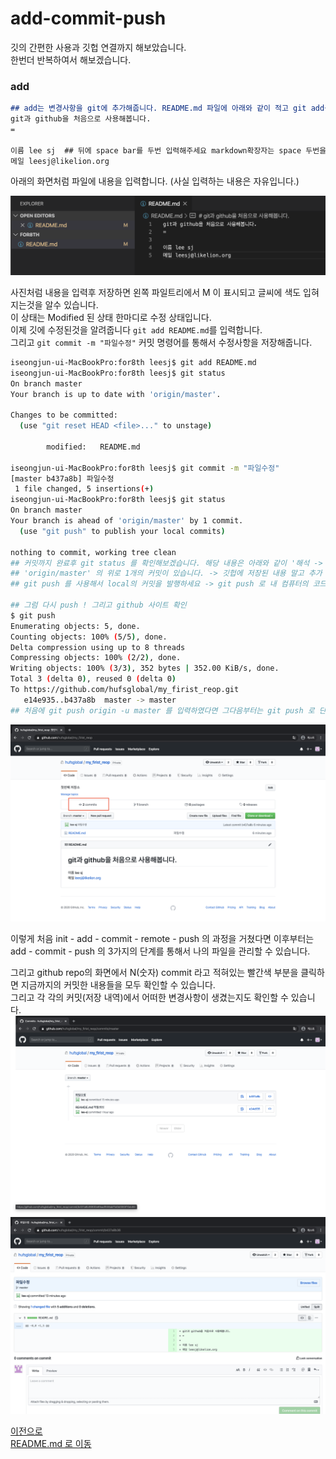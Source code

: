 add-commit-push
=

깃의 간편한 사용과 깃헙 연결까지 해보았습니다.  
한번더 반복하여서 해보겠습니다. 

### add
``` markdown
## add는 변경사항을 git에 추가해줍니다. README.md 파일에 아래와 같이 적고 git add를 해줍니다. 
git과 github을 처음으로 사용해봅니다. 
=

이름 lee sj  ## 뒤에 space bar를 두번 입력해주세요 markdown확장자는 space 두번을 줄변경으로 인식합니다.
메일 leesj@likelion.org  
```
아래의 화면처럼 파일에 내용을 입력합니다. (사실 입력하는 내용은 자유입니다.)

![add](add.png)

사진처럼 내용을 입력후 저장하면 왼쪽 파일트리에서 M 이 표시되고 글씨에 색도 입혀지는것을 알수 있습니다.  
이 상태는 Modified 된 상태 한마디로 수정 상태입니다.  
이제 깃에 수정된것을 알려줍니다 `git add README.md`를 입력합니다.  
그리고 `git commit -m "파일수정"` 커밋 명령어를 통해서 수정사항을 저장해줍니다.  

``` bash
iseongjun-ui-MacBookPro:for8th leesj$ git add README.md 
iseongjun-ui-MacBookPro:for8th leesj$ git status
On branch master
Your branch is up to date with 'origin/master'.

Changes to be committed:
  (use "git reset HEAD <file>..." to unstage)

        modified:   README.md

iseongjun-ui-MacBookPro:for8th leesj$ git commit -m "파일수정"
[master b437a8b] 파일수정
 1 file changed, 5 insertions(+)
iseongjun-ui-MacBookPro:for8th leesj$ git status
On branch master
Your branch is ahead of 'origin/master' by 1 commit.
  (use "git push" to publish your local commits)

nothing to commit, working tree clean
## 커밋까지 완료후 git status 를 확인해보겠습니다. 해당 내용은 아래와 같이 '해석 -> 의역' 할 수 있습니다. 
## 'origin/master' 의 위로 1개의 커밋이 있습니다. -> 깃헙에 저장된 내용 말고 추가 변경사항이 있습니다. 
## git push 를 사용해서 local의 커밋을 발행하세요 -> git push 로 내 컴퓨터의 코드를 깃헙에 올려보세요

## 그럼 다시 push ! 그리고 github 사이트 확인
$ git push
Enumerating objects: 5, done.
Counting objects: 100% (5/5), done.
Delta compression using up to 8 threads
Compressing objects: 100% (2/2), done.
Writing objects: 100% (3/3), 352 bytes | 352.00 KiB/s, done.
Total 3 (delta 0), reused 0 (delta 0)
To https://github.com/hufsglobal/my_firist_reop.git
   e14e935..b437a8b  master -> master
## 처음에 git push origin -u master 를 입력하였다면 그다음부터는 git push 로 단축하여 사용할 수 있습니다. 

```
![push](push.png)

이렇게 처음 init - add - commit - remote - push 의 과정을 거쳤다면 이후부터는  
add - commit - push 의 3가지의 단계를 통해서 나의 파일을 관리할 수 있습니다.  
  
그리고 github repo의 화면에서 N(숫자) commit 라고 적혀있는 빨간색 부분을 클릭하면 지금까지의 커밋한 내용들을 모두 확인할 수 있습니다.  
그리고 각 각의 커밋(저장 내역)에서 어떠한 변경사항이 생겼는지도 확인할 수 있습니다. 
![commit_1](commit_1.png)
![commit_2](commit_2.png)

[이전으로](github.md)  
[README.md 로 이동](../README.md)  
